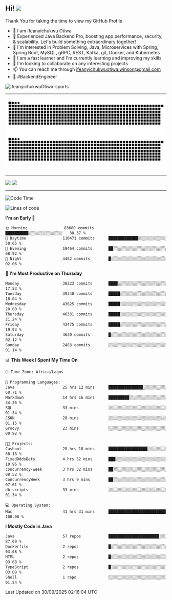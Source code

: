 <!-- BLOG-POST-LIST:START --><!-- BLOG-POST-LIST:END -->

## Hi! <img src="https://media.giphy.com/media/hvRJCLFzcasrR4ia7z/giphy.gif" width="4%"> 

Thank You for taking the time to view my GitHub Profile

- 👋 I am Ifeanyichukwu Otiwa
- 🚀 Experienced Java Backend Pro, boosting app performance, security, & scalability. Let's build something extraordinary together!
- 👀 I'm interested in Problem Solving, Java, Microservices with Spring, Spring Boot, MySQL, gRPC, REST, Kafka, git, Docker, and Kubernetes
- 🌱 I am a fast learner and I'm currently learning and improving my skills
- 💞️ I'm looking to collaborate on any interesting projects
- 📫 You can reach me through ifeanyichukwuotiwa.winson@gmail.com
- 🚀 #BackendEngineer

<p align="left" marginTop="10px"> <img src="https://komarev.com/ghpvc/?username=ifeanyichukwuOtiwa-sports&label=Profile%20views&color=0e75b6&style=for-the-badge" alt="ifeanyichukwuOtiwa-sports" /> </p>

***

<!--🐍📈SNAKEGRAPH / 🌐WEBSITE: https://github.com/Platane/snk -->
![github contribution grid snake animation](https://raw.githubusercontent.com/ifeanyichukwuOtiwa-sports/ifeanyichukwuOtiwa-sports/output/github-contribution-grid-snake-dark.svg#gh-dark-mode-only)![github contribution grid snake animation](https://raw.githubusercontent.com/ifeanyichukwuOtiwa-sports/ifeanyichukwuOtiwa-sports/output/github-contribution-grid-snake.svg#gh-light-mode-only)

***

<p float="left">
  <img float="left" src="https://github-readme-stats.vercel.app/api?username=ifeanyichukwuOtiwa-sports&count_private=true&include_all_commits=true&theme=react&show_icons=true" />
  <img float="right" src="https://github-readme-stats.vercel.app/api/top-langs/?username=ifeanyichukwuOtiwa-sports&layout=compact&show_icons=true&theme=react" /> 
</p>

***



<!--START_SECTION:waka-->
![Code Time](http://img.shields.io/badge/Code%20Time-4%2C279%20hrs%2036%20mins-blue)

![Lines of code](https://img.shields.io/badge/From%20Hello%20World%20I%27ve%20Written-62.1%20million%20lines%20of%20code-blue)

**I'm an Early 🐤** 

```text
🌞 Morning                83680 commits       ██████████░░░░░░░░░░░░░░░   38.37 % 
🌆 Daytime                110471 commits      █████████████░░░░░░░░░░░░   50.65 % 
🌃 Evening                19464 commits       ██░░░░░░░░░░░░░░░░░░░░░░░   08.92 % 
🌙 Night                  4482 commits        █░░░░░░░░░░░░░░░░░░░░░░░░   02.06 % 
```
📅 **I'm Most Productive on Thursday** 

```text
Monday                   38223 commits       ████░░░░░░░░░░░░░░░░░░░░░   17.53 % 
Tuesday                  39340 commits       █████░░░░░░░░░░░░░░░░░░░░   18.04 % 
Wednesday                43625 commits       █████░░░░░░░░░░░░░░░░░░░░   20.00 % 
Thursday                 46331 commits       █████░░░░░░░░░░░░░░░░░░░░   21.24 % 
Friday                   43475 commits       █████░░░░░░░░░░░░░░░░░░░░   19.93 % 
Saturday                 4620 commits        █░░░░░░░░░░░░░░░░░░░░░░░░   02.12 % 
Sunday                   2483 commits        ░░░░░░░░░░░░░░░░░░░░░░░░░   01.14 % 
```


📊 **This Week I Spent My Time On** 

```text
🕑︎ Time Zone: Africa/Lagos

💬 Programming Languages: 
Java                     25 hrs 12 mins      ███████████████░░░░░░░░░░   60.71 % 
Markdown                 14 hrs 16 mins      █████████░░░░░░░░░░░░░░░░   34.36 % 
SQL                      33 mins             ░░░░░░░░░░░░░░░░░░░░░░░░░   01.34 % 
JSON                     28 mins             ░░░░░░░░░░░░░░░░░░░░░░░░░   01.15 % 
Groovy                   23 mins             ░░░░░░░░░░░░░░░░░░░░░░░░░   00.92 % 

🐱‍💻 Projects: 
Cashout                  28 hrs 18 mins      █████████████████░░░░░░░░   68.18 % 
FixedOddsBets            4 hrs 32 mins       ███░░░░░░░░░░░░░░░░░░░░░░   10.96 % 
concurrency-week         3 hrs 32 mins       ██░░░░░░░░░░░░░░░░░░░░░░░   08.52 % 
ConcurrencyWeek          3 hrs 9 mins        ██░░░░░░░░░░░░░░░░░░░░░░░   07.61 % 
db_scripts               33 mins             ░░░░░░░░░░░░░░░░░░░░░░░░░   01.34 % 

💻 Operating System: 
Mac                      41 hrs 31 mins      █████████████████████████   100.00 % 
```

**I Mostly Code in Java** 

```text
Java                     57 repos            ██████████████████████░░░   87.69 % 
Dockerfile               2 repos             █░░░░░░░░░░░░░░░░░░░░░░░░   03.08 % 
HTML                     2 repos             █░░░░░░░░░░░░░░░░░░░░░░░░   03.08 % 
TypeScript               2 repos             █░░░░░░░░░░░░░░░░░░░░░░░░   03.08 % 
Shell                    1 repo              ░░░░░░░░░░░░░░░░░░░░░░░░░   01.54 % 
```




 Last Updated on 30/09/2025 02:16:04 UTC
<!--END_SECTION:waka-->

<!--
<p align="center">
![trophy](https://github-profile-trophy.vercel.app/?username=ifeanyichukwuOtiwa-sports&theme=onedark) (https://github.com/ryo-ma/github-profile-trophy)
</p>
-->

<!---
ifeanyi-otiwa/ifeanyi-otiwa is a ✨ special ✨ repository because its `README.md` (this file) appears on your GitHub profile.
You can click the Preview link to take a look at your changes.
--->
